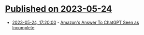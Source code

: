 # [Published on 2023-05-24](index.md)

* [2023-05-24, 17:20:00](https://slashdot.org/story/23/05/24/1638259/amazons-answer-to-chatgpt-seen-as-incomplete?utm_source=rss1.0mainlinkanon&utm_medium=feed) - [Amazon's Answer To ChatGPT Seen as Incomplete](https://slashdot.org/story/23/05/24/1638259/amazons-answer-to-chatgpt-seen-as-incomplete?utm_source=rss1.0mainlinkanon&utm_medium=feed)
